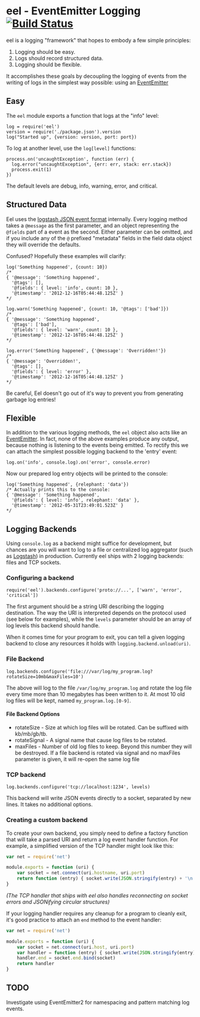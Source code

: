 # eel - EventEmitter Logging [![Build Status](https://secure.travis-ci.org/BetSmartMedia/node-eel.png?branch=master)](http://travis-ci.org/BetSmartMedia/node-eel)

eel is a logging "framework" that hopes to embody a few simple principles:

1. Logging should be easy.
2. Logs should record structured data.
3. Logging should be flexible.

It accomplishes these goals by decoupling the logging of events from the writing
of logs in the simplest way possible: using an
[EventEmitter][EventEmitter]


## Easy

The `eel` module exports a function that logs at the "info" level:

    log = require('eel')
    version = require('./package.json').version
    log("Started up", {version: version, port: port})

To log at another level, use the `log[level]` functions:

    process.on('uncaughtException', function (err) {
      log.error("uncaughtException", {err: err, stack: err.stack})
      process.exit(1)
    })

The default levels are debug, info, warning, error, and critical.


## Structured Data

Eel uses the [logstash JSON event format][ls_format] internally. Every logging
method takes a `@message` as the first parameter, and an object representing
the `@fields` part of a event as the second. Either parameter can be omitted,
and if you include any of the `@` prefixed "metadata" fields in the field data
object they will override the defaults.

Confused? Hopefully these examples will clarify:

    log('Something happened', {count: 10})
    /*
    { '@message': 'Something happened',
      '@tags': [],
      '@fields': { level: 'info', count: 10 },
      '@timestamp': '2012-12-16T05:44:48.125Z' }
    */

    log.warn('Something happened', {count: 10, '@tags': ['bad']})
    /*
    { '@message': 'Something happened',
      '@tags': ['bad'],
      '@fields': { level: 'warn', count: 10 },
      '@timestamp': '2012-12-16T05:44:48.125Z' }
    */

    log.error('Something happened', {'@message': 'Overridden!'})
    /*
    { '@message': 'Overridden!',
      '@tags': [],
      '@fields': { level: 'error' },
      '@timestamp': '2012-12-16T05:44:48.125Z' }
    */

Be careful, Eel doesn't go out of it's way to prevent you from generating
garbage log entries!

## Flexible

In addition to the various logging methods, the `eel` object also acts like an
[EventEmitter][EventEmitter]. In fact, none of the above examples produce any
output, because nothing is listening to the events being emitted. To rectify
this we can attach the simplest possible logging backend to the 'entry' event:

    log.on('info', console.log).on('error', console.error)

Now our prepared log entry objects will be printed to the console:

    log('Something happened', {relephant: 'data'})
    /* Actually prints this to the console:
    { '@message': 'Something happened',
      '@fields': { level: 'info', relephant: 'data' },
      '@timestamp': '2012-05-31T23:49:01.523Z' }
    */


## Logging Backends

Using `console.log` as a backend might suffice for development, but chances are
you will want to log to a file or centralized log aggregator (such as
[Logstash](logstash)) in production. Currently eel ships with 2
logging backends: files and TCP sockets.

### Configuring a backend

`require('eel').backends.configure('proto://...', ['warn', 'error', 'critical'])`

The first argument should be a string URI describing the logging destination.
The way the URI is interpreted depends on the protocol used (see below for
examples), while the `levels` parameter should be an array of log levels this
backend should handle.

When it comes time for your program to exit, you can tell a given logging
backend to close any resources it holds with `logging.backend.unload(uri)`.

### File Backend

`log.backends.configure('file:///var/log/my_program.log?rotateSize=10mb&maxFiles=10')`

The above will log to the file `/var/log/my_program.log` and rotate the log file
every time more than 10 megabytes has been written to it. At most 10 old log
files will be kept, named `my_program.log.[0-9]`.

#### File Backend Options

* rotateSize - Size at which log files will be rotated. Can be suffixed with
	kb/mb/gb/tb. 
* rotateSignal - A signal name that cause log files to be rotated.
* maxFiles - Number of old log files to keep. Beyond this number they will be
	destroyed. If a file backend is rotated via signal and no maxFiles parameter
	is given, it will re-open the same log file

### TCP backend

`log.backends.configure('tcp://localhost:1234', levels)`

This backend will write JSON events directly to a socket, separated by new
lines. It takes no additional options.

### Creating a custom backend

To create your own backend, you simply need to define a factory function that
will take a parsed URI and return a log event handler function. For example, a
simplified version of the TCP handler might look like this:

```javascript
var net = require('net')

module.exports = function (uri) {
	var socket = net.connect(uri.hostname, uri.port)
	return function (entry) { socket.write(JSON.stringify(entry) + '\n') }
}
```

_(The TCP handler that ships with eel also handles reconnecting on socket errors
and JSONifying circular structures)_

If your logging handler requires any cleanup for a program to cleanly exit, it's
good practice to attach an `end` method to the event handler:

```javascript
var net = require('net')

module.exports = function (uri) {
	var socket = net.connect(uri.host, uri.port)
	var handler = function (entry) { socket.write(JSON.stringify(entry) + '\n') }
	handler.end = socket.end.bind(socket)
	return handler
}
```

## TODO

Investigate using EventEmitter2 for namespacing and pattern matching log events.

[EventEmitter]: (http://nodejs.org/api/events.html#events_class_events_eventemitter)
[logstash]: (http://logstash.net)
[ls_format]: (https://github.com/logstash/logstash/wiki/logstash%27s-internal-message-format)
